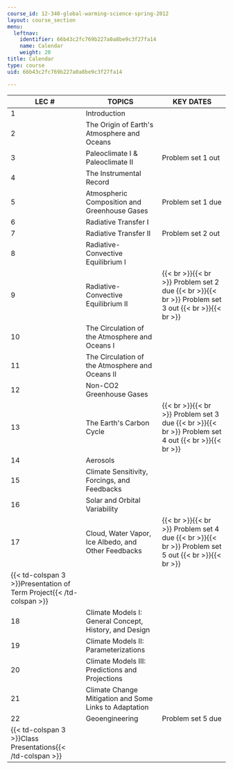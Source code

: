 ```yaml
---
course_id: 12-340-global-warming-science-spring-2012
layout: course_section
menu:
  leftnav:
    identifier: 66b43c2fc769b227a0a8be9c3f27fa14
    name: Calendar
    weight: 20
title: Calendar
type: course
uid: 66b43c2fc769b227a0a8be9c3f27fa14

---
```


| LEC # | TOPICS | KEY DATES |
| --- | --- | --- |
| 1 | Introduction | &nbsp; |
| 2 | The Origin of Earth's Atmosphere and Oceans | &nbsp; |
| 3 | Paleoclimate I & Paleoclimate II | Problem set 1 out |
| 4 | The Instrumental Record | &nbsp; |
| 5 | Atmospheric Composition and Greenhouse Gases | Problem set 1 due |
| 6 | Radiative Transfer I | &nbsp; |
| 7 | Radiative Transfer II | Problem set 2 out |
| 8 | Radiative-Convective Equilibrium I | &nbsp; |
| 9 | Radiative-Convective Equilibrium II |  {{< br >}}{{< br >}} Problem set 2 due {{< br >}}{{< br >}} Problem set 3 out {{< br >}}{{< br >}}  |
| 10 | The Circulation of the Atmosphere and Oceans I | &nbsp; |
| 11 | The Circulation of the Atmosphere and Oceans II | &nbsp; |
| 12 | Non-CO2 Greenhouse Gases | &nbsp; |
| 13 | The Earth's Carbon Cycle |  {{< br >}}{{< br >}} Problem set 3 due {{< br >}}{{< br >}} Problem set 4 out {{< br >}}{{< br >}}  |
| 14 | Aerosols | &nbsp; |
| 15 | Climate Sensitivity, Forcings, and Feedbacks | &nbsp; |
| 16 | Solar and Orbital Variability | &nbsp; |
| 17 | Cloud, Water Vapor, Ice Albedo, and Other Feedbacks |  {{< br >}}{{< br >}} Problem set 4 due {{< br >}}{{< br >}} Problem set 5 out {{< br >}}{{< br >}}  |
| {{< td-colspan 3 >}}Presentation of Term Project{{< /td-colspan >}} |||
| 18 | Climate Models I: General Concept, History, and Design | &nbsp; |
| 19 | Climate Models II: Parameterizations | &nbsp; |
| 20 | Climate Models III: Predictions and Projections | &nbsp; |
| 21 | Climate Change Mitigation and Some Links to Adaptation | &nbsp; |
| 22 | Geoengineering | Problem set 5 due |
| {{< td-colspan 3 >}}Class Presentations{{< /td-colspan >}} ||